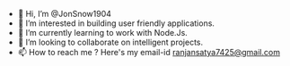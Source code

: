 - 👋 Hi, I’m @JonSnow1904
- 👀 I’m interested in building user friendly applications.
- 🌱 I’m currently learning to work with Node.Js.
- 💞️ I’m looking to collaborate on intelligent projects.
- 📫 How to reach me ? Here's my email-id ranjansatya7425@gmail.com

<!---
JonSnow1904/JonSnow1904 is a ✨ special ✨ repository because its `README.md` (this file) appears on your GitHub profile.
You can click the Preview link to take a look at your changes.
--->
